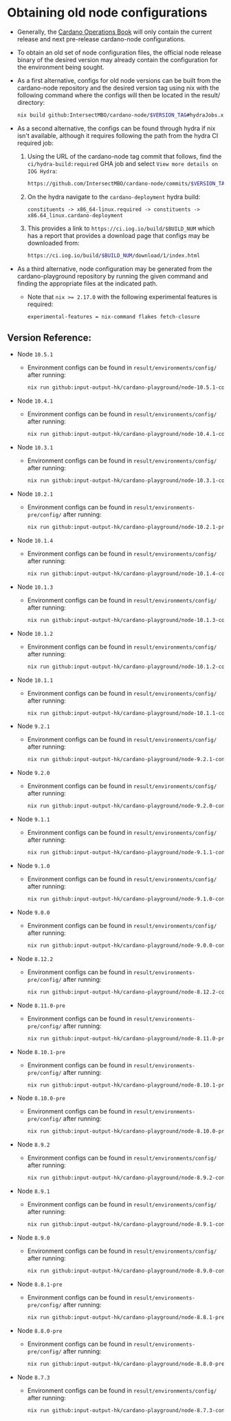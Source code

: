 # Obtaining old node configurations
* Generally, the [Cardano Operations Book](https://book.play.dev.cardano.org)
  will only contain the current release and next pre-release cardano-node
  configurations.

* To obtain an old set of node configuration files, the official node release
  binary of the desired version may already contain the configuration for the
  environment being sought.

* As a first alternative, configs for old node versions can be built from the
  cardano-node repository and the desired version tag using nix with the
  following command where the configs will then be located in the result/
  directory:
  ```bash
  nix build github:IntersectMBO/cardano-node/$VERSION_TAG#hydraJobs.x86_64-linux.cardano-deployment
  ```

* As a second alternative, the configs can be found through hydra if nix isn't
  available, although it requires following the path from the hydra CI required
  job:
  1) Using the URL of the cardano-node tag commit that follows, find the
  `ci/hydra-build:required` GHA job and select `View more details on IOG
  Hydra`:
      ```bash
      https://github.com/IntersectMBO/cardano-node/commits/$VERSION_TAG
      ```

  2) On the hydra navigate to the `cardano-deployment` hydra build:
      ```
      constituents -> x86_64-linux.required -> constituents -> x86.64_linux.cardano-deployment
      ```

  3) This provides a link to `https://ci.iog.io/build/$BUILD_NUM` which has a
  report that provides a download page that configs may be downloaded from:
      ```bash
      https://ci.iog.io/build/$BUILD_NUM/download/1/index.html
      ```

* As a third alternative, node configuration may be generated from the
  cardano-playground repository by running the given command and finding the
  appropriate files at the indicated path.

  * Note that `nix >= 2.17.0` with the following experimental features is
    required:
    ```
    experimental-features = nix-command flakes fetch-closure
    ```

## Version Reference:

* Node `10.5.1`
  * Environment configs can be found in `result/environments/config/` after running:
    ```bash
    nix run github:input-output-hk/cardano-playground/node-10.5.1-config#job-gen-env-config

* Node `10.4.1`
  * Environment configs can be found in `result/environments/config/` after running:
    ```bash
    nix run github:input-output-hk/cardano-playground/node-10.4.1-config#job-gen-env-config

* Node `10.3.1`
  * Environment configs can be found in `result/environments/config/` after running:
    ```bash
    nix run github:input-output-hk/cardano-playground/node-10.3.1-config#job-gen-env-config

* Node `10.2.1`
  * Environment configs can be found in `result/environments-pre/config/` after running:
    ```bash
    nix run github:input-output-hk/cardano-playground/node-10.2.1-pre-config#job-gen-env-config

* Node `10.1.4`
  * Environment configs can be found in `result/environments/config/` after running:
    ```bash
    nix run github:input-output-hk/cardano-playground/node-10.1.4-config#job-gen-env-config

* Node `10.1.3`
  * Environment configs can be found in `result/environments/config/` after running:
    ```bash
    nix run github:input-output-hk/cardano-playground/node-10.1.3-config#job-gen-env-config

* Node `10.1.2`
  * Environment configs can be found in `result/environments/config/` after running:
    ```bash
    nix run github:input-output-hk/cardano-playground/node-10.1.2-config#job-gen-env-config

* Node `10.1.1`
  * Environment configs can be found in `result/environments/config/` after running:
    ```bash
    nix run github:input-output-hk/cardano-playground/node-10.1.1-config#job-gen-env-config

* Node `9.2.1`
  * Environment configs can be found in `result/environments/config/` after running:
    ```bash
    nix run github:input-output-hk/cardano-playground/node-9.2.1-config#job-gen-env-config

* Node `9.2.0`
  * Environment configs can be found in `result/environments/config/` after running:
    ```bash
    nix run github:input-output-hk/cardano-playground/node-9.2.0-config#job-gen-env-config

* Node `9.1.1`
  * Environment configs can be found in `result/environments/config/` after running:
    ```bash
    nix run github:input-output-hk/cardano-playground/node-9.1.1-config#job-gen-env-config
    ```

* Node `9.1.0`
  * Environment configs can be found in `result/environments/config/` after running:
    ```bash
    nix run github:input-output-hk/cardano-playground/node-9.1.0-config#job-gen-env-config
    ```

* Node `9.0.0`
  * Environment configs can be found in `result/environments/config/` after running:
    ```bash
    nix run github:input-output-hk/cardano-playground/node-9.0.0-config#job-gen-env-config
    ```

* Node `8.12.2`
  * Environment configs can be found in `result/environments-pre/config/` after running:
    ```bash
    nix run github:input-output-hk/cardano-playground/node-8.12.2-config#job-gen-env-config
    ```

* Node `8.11.0-pre`
  * Environment configs can be found in `result/environments-pre/config/` after running:
    ```bash
    nix run github:input-output-hk/cardano-playground/node-8.11.0-pre-config#job-gen-env-config
    ```

* Node `8.10.1-pre`
  * Environment configs can be found in `result/environments-pre/config/` after running:
    ```bash
    nix run github:input-output-hk/cardano-playground/node-8.10.1-pre-config#job-gen-env-config
    ```

* Node `8.10.0-pre`
  * Environment configs can be found in `result/environments-pre/config/` after running:
    ```bash
    nix run github:input-output-hk/cardano-playground/node-8.10.0-pre-config#job-gen-env-config
    ```

* Node `8.9.2`
  * Environment configs can be found in `result/environments/config/` after running:
    ```bash
    nix run github:input-output-hk/cardano-playground/node-8.9.2-config#job-gen-env-config
    ```

* Node `8.9.1`
  * Environment configs can be found in `result/environments/config/` after running:
    ```bash
    nix run github:input-output-hk/cardano-playground/node-8.9.1-config#job-gen-env-config
    ```

* Node `8.9.0`
  * Environment configs can be found in `result/environments/config/` after running:
    ```bash
    nix run github:input-output-hk/cardano-playground/node-8.9.0-config#job-gen-env-config
    ```

* Node `8.8.1-pre`
  * Environment configs can be found in `result/environments-pre/config/` after running:
    ```bash
    nix run github:input-output-hk/cardano-playground/node-8.8.1-pre-config#job-gen-env-config
    ```

* Node `8.8.0-pre`
  * Environment configs can be found in `result/environments-pre/config/` after running:
    ```bash
    nix run github:input-output-hk/cardano-playground/node-8.8.0-pre-config#job-gen-env-config
    ```

* Node `8.7.3`
  * Environment configs can be found in `result/environments/config/` after running:
    ```bash
    nix run github:input-output-hk/cardano-playground/node-8.7.3-config#job-gen-env-config
    ```
